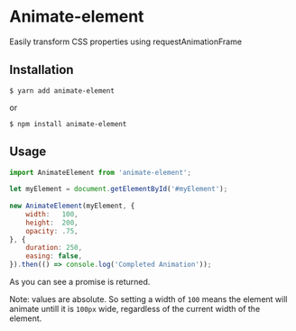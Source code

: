 Animate-element
===

Easily transform CSS properties using requestAnimationFrame

## Installation

```
$ yarn add animate-element
```

or 

```
$ npm install animate-element
```

## Usage

```javascript
import AnimateElement from 'animate-element';
 
let myElement = document.getElementById('#myElement');
 
new AnimateElement(myElement, {
	width:   100,  
	height:  200,  
	opacity: .75,  
}, {
	duration: 250,
	easing: false,
}).then(() => console.log('Completed Animation'));

```

As you can see a promise is returned.

Note: values are absolute. So setting a width of `100`  means the element 
will animate untill it is `100px` wide, regardless of the current width of 
the element.